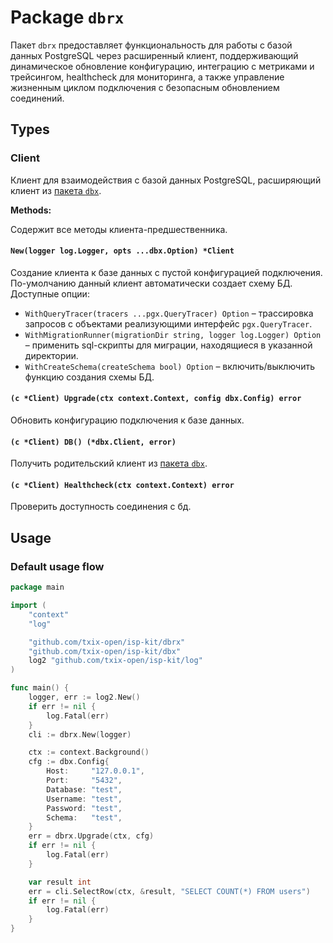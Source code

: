 # Package `dbrx`

Пакет `dbrx` предоставляет функциональность для работы с базой данных PostgreSQL через расширенный клиент,
поддерживающий динамическое обновление конфигурацию, интеграцию с метриками и трейсингом, healthcheck для мониторинга,
а также управление жизненным циклом подключения с безопасным обновлением соединений.

## Types

### Client

Клиент для взаимодействия с базой данных PostgreSQL, расширяющий клиент из [пакета `dbx`](../dbx/db.go).

**Methods:**

Содержит все методы клиента-предшественника.

#### `New(logger log.Logger, opts ...dbx.Option) *Client`

Создание клиента к базе данных с пустой конфигурацией подключения. По-умолчанию данный клиент автоматически создает
схему БД. Доступные опции:

- `WithQueryTracer(tracers ...pgx.QueryTracer) Option` – трассировка запросов с объектами реализующими интерфейс
  `pgx.QueryTracer`.
- `WithMigrationRunner(migrationDir string, logger log.Logger) Option` – применить sql-скрипты для миграции, находящиеся
  в указанной директории.
- `WithCreateSchema(createSchema bool) Option` – включить/выключить функцию создания схемы БД.

#### `(c *Client) Upgrade(ctx context.Context, config dbx.Config) error`

Обновить конфигурацию подключения к базе данных.

#### `(c *Client) DB() (*dbx.Client, error)`

Получить родительский клиент из [пакета `dbx`](../dbx/db.go).

#### `(c *Client) Healthcheck(ctx context.Context) error`

Проверить доступность соединения с бд.

## Usage

### Default usage flow

```go
package main

import (
	"context"
	"log"

	"github.com/txix-open/isp-kit/dbrx"
	"github.com/txix-open/isp-kit/dbx"
	log2 "github.com/txix-open/isp-kit/log"
)

func main() {
	logger, err := log2.New()
	if err != nil {
		log.Fatal(err)
	}
	cli := dbrx.New(logger)

	ctx := context.Background()
	cfg := dbx.Config{
		Host:     "127.0.0.1",
		Port:     "5432",
		Database: "test",
		Username: "test",
		Password: "test",
		Schema:   "test",
	}
	err = dbrx.Upgrade(ctx, cfg)
	if err != nil {
		log.Fatal(err)
    }

	var result int
	err = cli.SelectRow(ctx, &result, "SELECT COUNT(*) FROM users")
	if err != nil {
		log.Fatal(err)
	}
}

```
